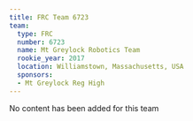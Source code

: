 ```yaml
---
title: FRC Team 6723
team:
  type: FRC
  number: 6723
  name: Mt Greylock Robotics Team
  rookie_year: 2017
  location: Williamstown, Massachusetts, USA
  sponsors:
  - Mt Greylock Reg High
---
```


No content has been added for this team